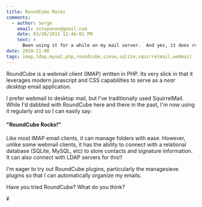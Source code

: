 ```yaml
---
title: RoundCube Rocks
comments:
  - author: Serge
    email: sstepanov@gmail.com
    date: 03/30/2011 12:46:01 PM
    text: >
      Been using it for a while on my mail server.  And yes, it does rock! The first versions (while it was in beta) were not terribly impressive, but the current rendition is amazing.<br/><br/>As a matter of fact, I had to write a blog post to praise it!<br/><br/><a href="http://sergestepanov.com/post/4210880994/roundcube-mail" rel="nofollow">http://sergestepanov.com/post/4210880994/roundcube-mail</a>
date: 2010-11-06
tags: imap,ldap,mysql,php,roundcube,sieve,sqlite,squirrelmail,webmail
---
```

RoundCube is a webmail client (IMAP) written in PHP. Its very slick in that it leverages modern javascript and CSS capabilities to serve as a *near desktop* email application.

I prefer webmail to desktop mail, but I've traditionally used SquirrelMail. While I'd dabbled with RoundCube here and there in the past, I'm now using it regularly and so I can easily say:

#### "RoundCube Rocks!"

Like most IMAP email clients, it can manage folders with ease. However, unlike some webmail clients, it has the ability to connect with a relational database (SQLite, MySQL, etc) to store contacts and signature information. It can also connect with LDAP servers for this!!

I'm eager to try out RoundCube plugins, particularly the managesieve plugins so that I can automatically organize my emails.

Have you tried RoundCube? What do you think?

¥

